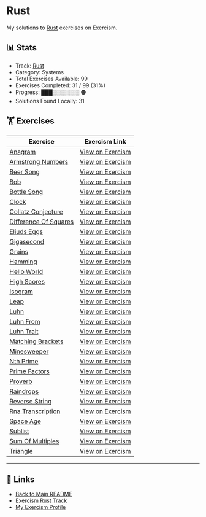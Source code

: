 # Rust

My solutions to [Rust](https://exercism.org/tracks/rust) exercises on Exercism.

## 📊 Stats

- Track: [Rust](https://exercism.org/tracks/rust)
- Category: Systems
- Total Exercises Available: 99
- Exercises Completed: 31 / 99 (31%)
- Progress: ███░░░░░░░ 🟠
- Solutions Found Locally: 31

## 🏋️ Exercises

| Exercise | Exercism Link |
|----------|---------------|
| [Anagram](anagram/README.md) | [View on Exercism](https://exercism.org/tracks/rust/exercises/anagram) |
| [Armstrong Numbers](armstrong-numbers/README.md) | [View on Exercism](https://exercism.org/tracks/rust/exercises/armstrong-numbers) |
| [Beer Song](beer-song/README.md) | [View on Exercism](https://exercism.org/tracks/rust/exercises/beer-song) |
| [Bob](bob/README.md) | [View on Exercism](https://exercism.org/tracks/rust/exercises/bob) |
| [Bottle Song](bottle-song/README.md) | [View on Exercism](https://exercism.org/tracks/rust/exercises/bottle-song) |
| [Clock](clock/README.md) | [View on Exercism](https://exercism.org/tracks/rust/exercises/clock) |
| [Collatz Conjecture](collatz-conjecture/README.md) | [View on Exercism](https://exercism.org/tracks/rust/exercises/collatz-conjecture) |
| [Difference Of Squares](difference-of-squares/README.md) | [View on Exercism](https://exercism.org/tracks/rust/exercises/difference-of-squares) |
| [Eliuds Eggs](eliuds-eggs/README.md) | [View on Exercism](https://exercism.org/tracks/rust/exercises/eliuds-eggs) |
| [Gigasecond](gigasecond/README.md) | [View on Exercism](https://exercism.org/tracks/rust/exercises/gigasecond) |
| [Grains](grains/README.md) | [View on Exercism](https://exercism.org/tracks/rust/exercises/grains) |
| [Hamming](hamming/README.md) | [View on Exercism](https://exercism.org/tracks/rust/exercises/hamming) |
| [Hello World](hello-world/README.md) | [View on Exercism](https://exercism.org/tracks/rust/exercises/hello-world) |
| [High Scores](high-scores/README.md) | [View on Exercism](https://exercism.org/tracks/rust/exercises/high-scores) |
| [Isogram](isogram/README.md) | [View on Exercism](https://exercism.org/tracks/rust/exercises/isogram) |
| [Leap](leap/README.md) | [View on Exercism](https://exercism.org/tracks/rust/exercises/leap) |
| [Luhn](luhn/README.md) | [View on Exercism](https://exercism.org/tracks/rust/exercises/luhn) |
| [Luhn From](luhn-from/README.md) | [View on Exercism](https://exercism.org/tracks/rust/exercises/luhn-from) |
| [Luhn Trait](luhn-trait/README.md) | [View on Exercism](https://exercism.org/tracks/rust/exercises/luhn-trait) |
| [Matching Brackets](matching-brackets/README.md) | [View on Exercism](https://exercism.org/tracks/rust/exercises/matching-brackets) |
| [Minesweeper](minesweeper/README.md) | [View on Exercism](https://exercism.org/tracks/rust/exercises/minesweeper) |
| [Nth Prime](nth-prime/README.md) | [View on Exercism](https://exercism.org/tracks/rust/exercises/nth-prime) |
| [Prime Factors](prime-factors/README.md) | [View on Exercism](https://exercism.org/tracks/rust/exercises/prime-factors) |
| [Proverb](proverb/README.md) | [View on Exercism](https://exercism.org/tracks/rust/exercises/proverb) |
| [Raindrops](raindrops/README.md) | [View on Exercism](https://exercism.org/tracks/rust/exercises/raindrops) |
| [Reverse String](reverse-string/README.md) | [View on Exercism](https://exercism.org/tracks/rust/exercises/reverse-string) |
| [Rna Transcription](rna-transcription/README.md) | [View on Exercism](https://exercism.org/tracks/rust/exercises/rna-transcription) |
| [Space Age](space-age/README.md) | [View on Exercism](https://exercism.org/tracks/rust/exercises/space-age) |
| [Sublist](sublist/README.md) | [View on Exercism](https://exercism.org/tracks/rust/exercises/sublist) |
| [Sum Of Multiples](sum-of-multiples/README.md) | [View on Exercism](https://exercism.org/tracks/rust/exercises/sum-of-multiples) |
| [Triangle](triangle/README.md) | [View on Exercism](https://exercism.org/tracks/rust/exercises/triangle) |

---

## 🔗 Links

- [Back to Main README](../README.md)
- [Exercism Rust Track](https://exercism.org/tracks/rust)
- [My Exercism Profile](https://exercism.org/profiles/princemuel)
